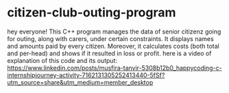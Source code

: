 # citizen-club-outing-program
hey everyone! This C++ program manages the data of senior citizenz going for outing, along with carers, under certain constraints. It displays names and amounts paid by every citizen. Moreover, it calculates costs (both total and per-head) and shows if it resulted in loss or profit.
here is a video of explanation of this code and its output: https://www.linkedin.com/posts/musfira-tanvir-5308b12b0_happycoding-c-internshipjourney-activity-7162131305252413440-5fSf?utm_source=share&utm_medium=member_desktop
